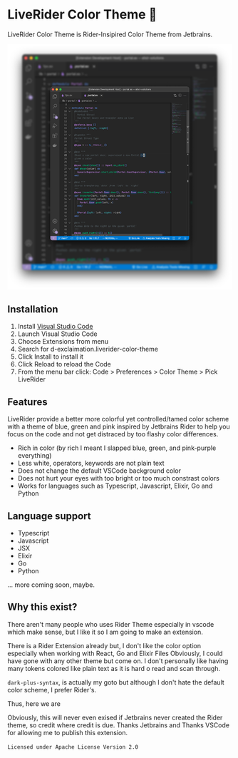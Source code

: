 # LiveRider Color Theme 🚀

LiveRider Color Theme is Rider-Insipired Color Theme from Jetbrains.

![preview](https://raw.githubusercontent.com/d-exclaimation/liveride-color-theme/main/images/liverider-preview.png)

## Installation

1. Install [Visual Studio Code](https://code.visualstudio.com/)
2. Launch Visual Studio Code
3. Choose Extensions from menu
4. Search for d-exclaimation.liverider-color-theme
5. Click Install to install it
6. Click Reload to reload the Code
7. From the menu bar click: Code > Preferences > Color Theme > Pick LiveRider

## Features

LiveRider provide a better more colorful yet controlled/tamed color scheme with a theme of blue, green and pink inspired by Jetbrains Rider to help you focus on the code and not get distraced by too flashy color differences.

- Rich in color (by rich I meant I slapped blue, green, and pink-purple everything)
- Less white, operators, keywords are not plain text
- Does not change the default VSCode background color
- Does not hurt your eyes with too bright or too much constrast colors
- Works for languages such as Typescript, Javascript, Elixir, Go and Python

## Language support

- Typescript
- Javascript
- JSX
- Elixir
- Go
- Python

... more coming soon, maybe.

## Why this exist?

There aren't many people who uses Rider Theme especially in vscode which make sense, but I like it so I am going to make an extension.

There is a Rider Extension already but, I don't like the color option especially when working with React, Go and Elixir Files
Obviously, I could have gone with any other theme but come on. I don't personally like having many tokens colored like plain text
as it is hard o read and scan through.

`dark-plus-syntax`, is actually my goto but although I don't hate the default color scheme, I prefer Rider's.

Thus, here we are

Obviously, this will never even exised if Jetbrains never created the Rider theme, so credit where credit is due. Thanks Jetbrains and Thanks VSCode for allowing me to publish this extension.

`Licensed under Apache License Version 2.0`
